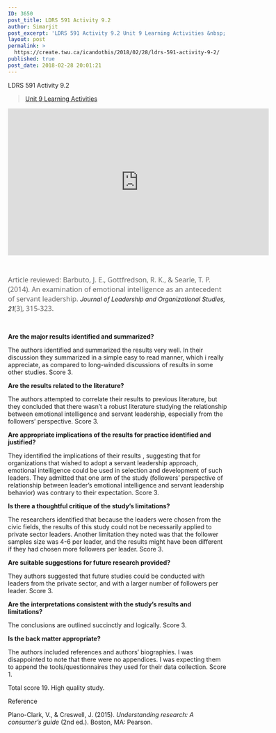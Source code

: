 ```yaml
---
ID: 3650
post_title: LDRS 591 Activity 9.2
author: Simarjit
post_excerpt: 'LDRS 591 Activity 9.2 Unit 9 Learning Activities &nbsp; Article reviewed: Barbuto, J. E., Gottfredson, R. K., &amp; Searle, T. P. (2014). An examination of emotional intelligence as an antecedent of servant leadership. Journal of Leadership and Organizational Studies, 21(3), 315-323. &nbsp; Are the major results identified and summarized? The authors identified and summarized the [&hellip;]'
layout: post
permalink: >
  https://create.twu.ca/icandothis/2018/02/28/ldrs-591-activity-9-2/
published: true
post_date: 2018-02-28 20:01:21
---
```

LDRS 591 Activity 9.2

<blockquote class="wp-embedded-content" data-secret="pbZBMh7sTV"><a href="https://create.twu.ca/ldrs591-sp18/unit-9-learning-activities/">Unit 9 Learning Activities</a></p></blockquote>



<iframe class="wp-embedded-content" sandbox="allow-scripts" security="restricted" src="https://create.twu.ca/ldrs591-sp18/unit-9-learning-activities/embed/#?secret=pbZBMh7sTV" data-secret="pbZBMh7sTV" width="600" height="338" title="&#8220;Unit 9 Learning Activities&#8221; &#8212; Leadership 591: Scholarly Inquiry" frameborder="0" marginwidth="0" marginheight="0" scrolling="no"></iframe>

&nbsp;

<span style="float: none;background-color: transparent;color: #606060;font-family: 'Open Sans',sans-serif;font-size: 16px;font-style: normal;font-variant: normal;font-weight: 400;letter-spacing: normal;text-align: left;text-decoration: none;text-indent: 0px">Article reviewed: Barbuto, J. E., Gottfredson, R. K., &amp; Searle, T. P. (2014). An examination of emotional intelligence as an antecedent of servant leadership. </span><em>Journal of Leadership and Organizational Studies, 21</em><span style="float: none;background-color: transparent;color: #606060;font-family: 'Open Sans',sans-serif;font-size: 16px;font-style: normal;font-variant: normal;font-weight: 400;letter-spacing: normal;text-align: left;text-decoration: none;text-indent: 0px">(3), 315-323.</span>

&nbsp;

<strong>Are the major results identified and summarized?</strong>

The authors identified and summarized the results very well. In their discussion they summarized in a simple easy to read manner, which i really appreciate, as compared to long-winded discussions of results in some other studies. Score 3.

<strong>Are the results related to the literature?</strong>

The authors attempted to correlate their results to previous literature, but they concluded that there wasn&#8217;t a robust literature studying the relationship between emotional intelligence and servant leadership, especially from the followers&#8217; perspective. Score 3.

<strong>Are appropriate implications of the results for practice identified and justified?</strong>

They identified the implications of their results , suggesting that for organizations that wished to adopt a servant leadership approach, emotional intelligence could be used in selection and development of such leaders. They admitted that one arm of the study (followers&#8217; perspective of relationship between leader&#8217;s emotional intelligence and servant leadership behavior) was contrary to their expectation. Score 3.

<strong>Is there a thoughtful critique of the study’s limitations?</strong>

The researchers identified that because the leaders were chosen from the civic fields, the results of this study could not be necessarily applied to private sector leaders. Another limitation they noted was that the follower samples size was 4-6 per leader, and the results might have been different if they had chosen more followers per leader. Score 3.

<strong>Are suitable suggestions for future research provided?</strong>

They authors suggested that future studies could be conducted with leaders from the private sector, and with a larger number of followers per leader. Score 3.

<strong>Are the interpretations consistent with the study&#8217;s results and limitations?</strong>

The conclusions are outlined succinctly and logically. Score 3.

<strong>Is the back matter appropriate?</strong>

The authors included references and authors&#8217; biographies. I was disappointed to note that there were no appendices. I was expecting them to append the tools/questionnaires they used for their data collection. Score 1.

Total score 19. High quality study.

Reference

Plano-Clark, V., &amp; Creswell, J. (2015). <em>Understanding research: A consumer’s guide</em> (2nd ed.). Boston, MA: Pearson.